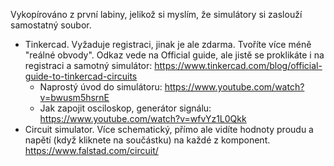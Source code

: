 Vykopírováno z první labiny, jelikož si myslím, že simulátory si zaslouží samostatný soubor.

* Tinkercad. Vyžaduje registraci, jinak je ale zdarma. Tvoříte více méně "reálné obvody". Odkaz vede na Official guide, ale jistě se proklikáte i na registraci a samotný simulátor: https://www.tinkercad.com/blog/official-guide-to-tinkercad-circuits
  * Naprostý úvod do simulátoru: https://www.youtube.com/watch?v=bwusm5hsrnE
  * Jak zapojit osciloskop, generátor signálu: https://www.youtube.com/watch?v=wfvYz1L0Qkk
* Circuit simulator. Více schematický, přímo ale vidíte hodnoty proudu a napětí (když kliknete na součástku) na každé z komponent. https://www.falstad.com/circuit/
